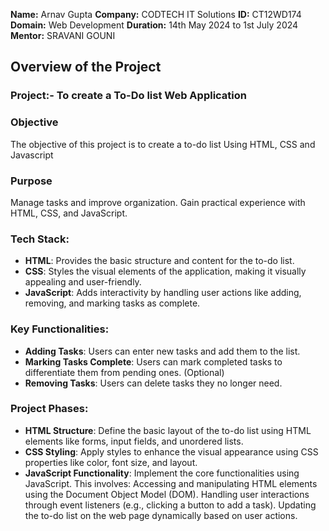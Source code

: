 **Name:** Arnav Gupta
**Company:** CODTECH IT Solutions
**ID:** CT12WD174
**Domain:** Web Development 
**Duration:** 14th May 2024 to 1st July 2024
**Mentor:** SRAVANI GOUNI

## Overview of the Project

### Project:- To create a To-Do list Web Application

### Objective

The objective of this project is to create a to-do list Using HTML, CSS and Javascript

### Purpose

Manage tasks and improve organization.
Gain practical experience with HTML, CSS, and JavaScript.

### Tech Stack:

- **HTML**: Provides the basic structure and content for the to-do list.
- **CSS**: Styles the visual elements of the application, making it visually appealing and user-friendly.
- **JavaScript**: Adds interactivity by handling user actions like adding, removing, and marking tasks as complete.
  
### Key Functionalities:

- **Adding Tasks**: Users can enter new tasks and add them to the list.
- **Marking Tasks Complete**: Users can mark completed tasks to differentiate them from pending ones. (Optional)
- **Removing Tasks**: Users can delete tasks they no longer need.

### Project Phases:

- **HTML Structure**: Define the basic layout of the to-do list using HTML elements like forms, input fields, and unordered lists.
- **CSS Styling**: Apply styles to enhance the visual appearance using CSS properties like color, font size, and layout.
- **JavaScript Functionality**: Implement the core functionalities using JavaScript. This involves:
Accessing and manipulating HTML elements using the Document Object Model (DOM).
Handling user interactions through event listeners (e.g., clicking a button to add a task).
Updating the to-do list on the web page dynamically based on user actions.

